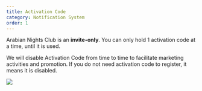 ```yaml
---
title: Activation Code
category: Notification System
order: 1
---
```


Arabian Nights Club is an **invite-only**. You can only hold 1 activation code at a time, until it is used. 

We will disable Activation Code from time to time to facilitate marketing activities and promotion. If you do not need activation code to register, it means it is disabled. 

![](//placehold.it/800x600)
